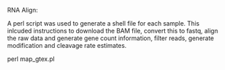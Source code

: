 RNA Align:

A perl script was used to generate a shell file for each sample.  This inlcuded instructions to download the BAM file, convert this to fastq, align the raw data and generate gene count information, filter reads, generate modification and cleavage rate estimates.

perl map_gtex.pl
